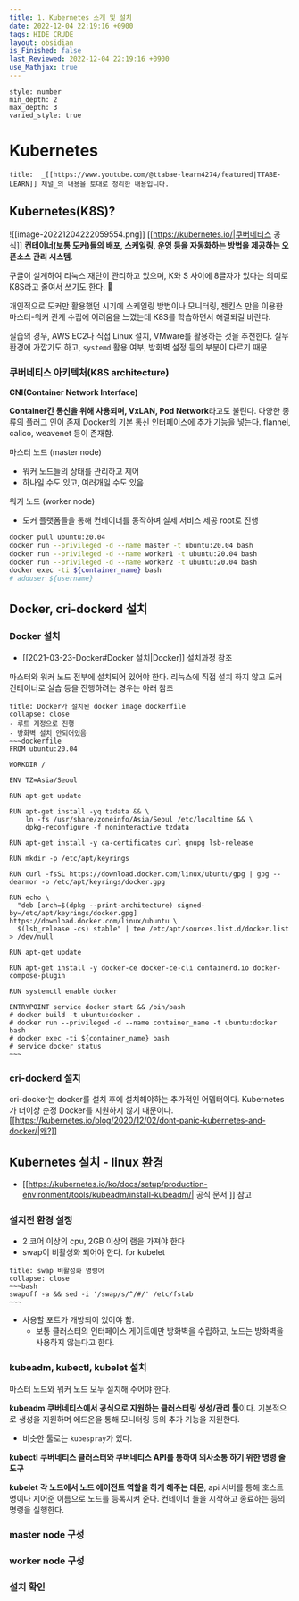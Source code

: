 ```yaml
---
title: 1. Kubernetes 소개 및 설치
date: 2022-12-04 22:19:16 +0900
tags: HIDE CRUDE 
layout: obsidian
is_Finished: false
last_Reviewed: 2022-12-04 22:19:16 +0900
use_Mathjax: true
---
```


```toc
style: number
min_depth: 2
max_depth: 3
varied_style: true
```
# Kubernetes
```ad-quote
title:  _[[https://www.youtube.com/@ttabae-learn4274/featured|TTABE-LEARN]] 채널_의 내용을 토대로 정리한 내용입니다.
```
## Kubernetes(K8S)?

![[image-20221204222059554.png]]
[[https://kubernetes.io/|쿠버네티스 공식]]
**컨테이너(보통 도커)들의 배포, 스케일링, 운영 등을 자동화하는 방법을 제공하는 오픈소스 관리 시스템**.

구글이 설계하여 리눅스 재단이 관리하고 있으며, K와 S 사이에 8글자가 있다는 의미로 K8S라고 줄여서 쓰기도 한다. 🤔

개인적으로 도커만 활용했던 시기에 스케일링 방법이나 모니터링, 젠킨스 만을 이용한 마스터-워커 관계 수립에 어려움을 느꼈는데 K8S를 학습하면서 해결되길 바란다.

실습의 경우, AWS EC2나 직접 Linux 설치, VMware를 활용하는 것을 추천한다.
실무 환경에 가깝기도 하고, `systemd` 활용 여부, 방화벽 설정 등의 부분이 다르기 때문

### 쿠버네티스 아키텍처(K8S architecture)

**CNI(Container Network Interface)**

**Container간 통신을 위해 사용되며, VxLAN, Pod Network**라고도 불린다. 다양한 종류의 플러그 인이 존재
Docker의 기본 통신 인터페이스에 추가 기능을 넣는다.
flannel, calico, weavenet 등이 존재함.

마스터 노드 (master node)
- 워커 노드들의 상태를 관리하고 제어
- 하나일 수도 있고, 여러개일 수도 있음

워커 노드 (worker node)
- 도커 플랫폼들을 통해 컨테이너를 동작하며 실제 서비스 제공
root로 진행
```bash
docker pull ubuntu:20.04
docker run --privileged -d --name master -t ubuntu:20.04 bash
docker run --privileged -d --name worker1 -t ubuntu:20.04 bash
docker run --privileged -d --name worker2 -t ubuntu:20.04 bash
docker exec -ti ${container_name} bash
# adduser ${username}
```
## Docker, cri-dockerd 설치
### Docker 설치
- [[2021-03-23-Docker#Docker 설치|Docker]] 설치과정 참조

마스터와 워커 노드 전부에 설치되어 있어야 한다.
리눅스에 직접 설치 하지 않고 도커 컨테이너로 실습 등을 진행하려는 경우는 아래 참조
```ad-example
title: Docker가 설치된 docker image dockerfile
collapse: close
- 루트 계정으로 진행
- 방화벽 설치 안되어있음
~~~dockerfile
FROM ubuntu:20.04 

WORKDIR /

ENV TZ=Asia/Seoul

RUN apt-get update 

RUN apt-get install -yq tzdata && \
    ln -fs /usr/share/zoneinfo/Asia/Seoul /etc/localtime && \
    dpkg-reconfigure -f noninteractive tzdata 

RUN apt-get install -y ca-certificates curl gnupg lsb-release  

RUN mkdir -p /etc/apt/keyrings 

RUN curl -fsSL https://download.docker.com/linux/ubuntu/gpg | gpg --dearmor -o /etc/apt/keyrings/docker.gpg 

RUN echo \
  "deb [arch=$(dpkg --print-architecture) signed-by=/etc/apt/keyrings/docker.gpg] https://download.docker.com/linux/ubuntu \
  $(lsb_release -cs) stable" | tee /etc/apt/sources.list.d/docker.list > /dev/null  

RUN apt-get update 

RUN apt-get install -y docker-ce docker-ce-cli containerd.io docker-compose-plugin  

RUN systemctl enable docker

ENTRYPOINT service docker start && /bin/bash
# docker build -t ubuntu:docker .
# docker run --privileged -d --name container_name -t ubuntu:docker bash
# docker exec -ti ${container_name} bash
# service docker status
~~~
```

### cri-dockerd 설치
cri-docker는 docker를 설치 후에 설치해야하는 추가적인 어뎁터이다.
Kubernetes가 더이상 순정 Docker를 지원하지 않기 때문이다. [[https://kubernetes.io/blog/2020/12/02/dont-panic-kubernetes-and-docker/|왜?]]


## Kubernetes 설치 - linux 환경

- [[https://kubernetes.io/ko/docs/setup/production-environment/tools/kubeadm/install-kubeadm/| 공식 문서 ]] 참고

### 설치전 환경 설정
- 2 코어 이상의 cpu, 2GB 이상의 램을 가져야 한다
- swap이 비활성화 되어야 한다.  for kubelet
```ad-example
title: swap 비활성화 명령어
collapse: close
~~~bash
swapoff -a && sed -i '/swap/s/^/#/' /etc/fstab
~~~
```
- 사용할 포트가 개방되어 있어야 함. 
	- 보통 클러스터의 인터페이스 게이트에만 방화벽을 수립하고, 노드는 방화벽을 사용하지 않는다고 한다.

### kubeadm, kubectl, kubelet 설치

마스터 노드와 워커 노드 모두 설치해 주어야 한다.


**kubeadm**
**쿠버네티스에서 공식으로 지원하는 클러스터링 생성/관리 툴**이다. 기본적으로 생성을 지원하며 에드온을 통해 모니터링 등의 추가 기능을 지원한다.
- 비슷한 툴로는 `kubespray`가 있다.

**kubectl**
**쿠버네티스 클러스터와 쿠버네티스 API를 통하여 의사소통 하기 위한 명령 줄 도구** 

**kubelet**
**각 노드에서 노드 에이전트 역할을 하게 해주는 데몬**, api 서버를 통해 호스트명이나 지어준 이름으로 노드를 등록시켜 준다. 컨테이너 들을 시작하고 종료하는 등의 명령을 실행한다.


### master node 구성


### worker node 구성

### 설치 확인



